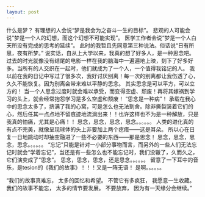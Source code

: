 ```yaml
---
layout: post
---
```


什么是梦？ 
有理想的人会说“梦是我会为之奋斗一生的目标”。 
悲观的人可能会说“梦是一个人的幻想，而这个幻想不可能实现”。 
医学工作者会说“梦是一个人白天所没有完成的思考的延续”。 
此时的我暂且先同意第三种说法。俗话说“日有所思，夜有所梦。” 
说实话，自从上大学以来，我真的想了好多人，是一种思念吧。过去的时光就像没有结尾的电影一样在我的脑海中一遍遍地上映，刻下了好多好多。当所有的人交织在一起时，他们就成为了一个人，一个值得我铭记的人。 
我以前在我的日记中写过了很多次，我好讨厌别离！每一次的别离都让我伤透了心，久久不能恢复。因为别离会带来难以平静的思念。 
其实思念是可以平方，可以立方的！ 
当一个人思念过度时就会难以承受，而变得空虚、颓废！再将其嫁祸到学习的头上，就会经常抱怨学习是多么空虚和颓废！ 
“思念是一种病”！ 
承载在我心中的思念太多了，挤满了我的心窝，可是怎么也无法割舍。除非撕裂装着它们的心，然后任其一点点地不留痕迹地流淌出来！！也许这样也不为是一种解放，只是我真的怕痛，尤其是心痛！！ 
思念，思念，思念，思念。。。。。。 
人类的进化真的有点不完美，就像呈现球体的头上非要加上两个疙瘩——这是耳朵。 
所以心在日复一日地跳动时却抽空融进了一些不必要的东西——那是思念！ 
思念，思念，思念，思念。。。。。。 
“忘记”只能是针对一小部分事物而言，而另外的一些人们无法忘记时就会“学着忘记”，当还是有一些怎么也不能忘记时，我们没辙了，久而久之，它们演变成了“思念”。 
思念，思念，思念，还是思念。。。。。。 
留意了一下耳中的音乐，是tesion的《我们的故事》！！！又是一阵无语！ 
是啊。。。。。。 

“我们的故事真难忘， 
 太多的回忆和希望。 
  不管它有多疯狂， 
 我愿意一生收藏。 
 我们的故事不能忘， 
 太多的情节要发展。 
 不要放弃， 
 因为有一天缘分会继续。”